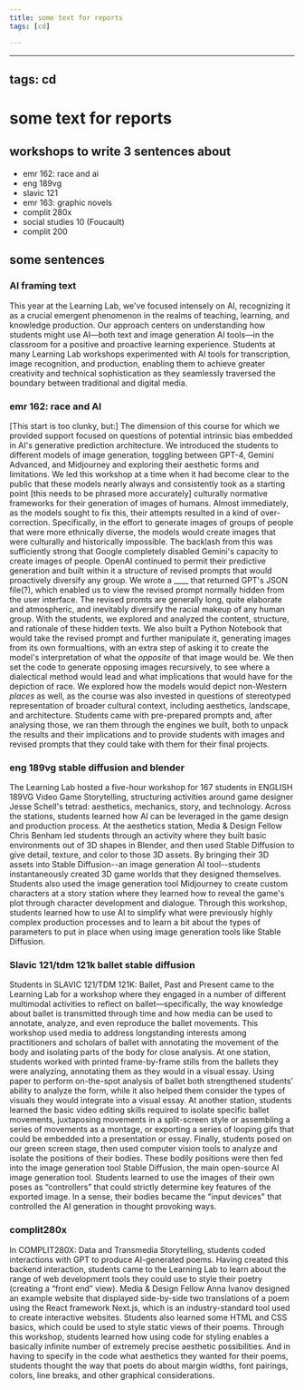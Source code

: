 ```yaml
---
title: some text for reports
tags: [cd]

---
```


---
tags: cd
---
# some text for reports

## workshops to write 3 sentences about
* emr 162: race and ai
* eng 189vg
* slavic 121
* emr 163: graphic novels
* complit 280x
* social studies 10 (Foucault)
* complit 200


## some sentences

### AI framing text
This year at the Learning Lab, we've focused intensely on AI, recognizing it as a crucial emergent phenomenon in the realms of teaching, learning, and knowledge production. Our approach centers on understanding how students might use AI—both text and image generation AI tools—in the classroom for a positive and proactive learning experience. Students at many Learning Lab workshops experimented with AI tools for transcription, image recognition, and production, enabling them to achieve greater creativity and technical sophistication as they seamlessly traversed the boundary between traditional and digital media.

### emr 162: race and AI

[This start is too clunky, but:] The dimension of this course for which we provided support focused on questions of potential intrinsic bias embedded in AI's generative prediction architecture. We introduced the students to different models of image generation, toggling between GPT-4, Gemini Advanced, and Midjourney and exploring their aesthetic forms and limitations. We led this workshop at a time when it had become clear to the public that these models nearly always and consistently took as a starting point [this needs to be phrased more accurately] culturally normative frameworks for their generation of images of humans. Almost immediately, as the models sought to fix this, their attempts resulted in a kind of over-correction. Specifically, in the effort to generate images of groups of people that were more ethnically diverse, the models would create images that were culturally and historically impossible. The backlash from this was sufficiently strong that Google completely disabled Gemini's capacity to create images of people. OpenAI continued to permit their predictive generation and built within it a structure of revised prompts that would proactively diversify any group. We wrote a ____ that returned GPT's JSON file(?), which enabled us to view the revised prompt normally hidden from the user interface. The revised promts are generally long, quite elaborate and atmospheric, and inevitably diversify the racial makeup of any human group. With the students, we explored and analyzed the content, structure, and rationale of these hidden texts. We also built a Python Notebook that would take the revised prompt and further manipulate it, generating images from its own formualtions, with an extra step of asking it to create the model's interpretation of what the *opposite* of that image would be. We then set the code to generate opposing images recursively, to see where a dialectical method would lead and what implications that would have for the depiction of race. We explored how the models would depict non-Western *places* as well, as the course was also invested in questions of stereotyped representation of broader cultural context, including aesthetics, landscape, and architecture. Students came with pre-prepared prompts and, after analysing those, we ran them through the engines we built, both to unpack the results and their implications and to provide students with images and revised prompts that they could take with them for their final projects.                    


### eng 189vg stable diffusion and blender
The Learning Lab hosted a five-hour workshop for 167 students in ENGLISH 189VG Video Game Storytelling, structuring activities around game designer Jesse Schell's tetrad: aesthetics, mechanics, story, and technology. Across the stations, students learned how AI can be leveraged in the game design and production process. At the aesthetics station, Media & Design Fellow Chris Benham led students through an activity where they built basic environments out of 3D shapes in Blender, and then used Stable Diffusion to give detail, texture, and color to those 3D assets. By bringing their 3D assets into Stable Diffusion--an image generation AI tool--students instantaneously created 3D game worlds that they designed themselves. Students also used the image generation tool Midjourney to create custom characters at a story station where they learned how to reveal the game's plot through character development and dialogue. Through this workshop, students learned how to use AI to simplify what were previously highly complex production processes and to learn a bit about the types of parameters to put in place when using image generation tools like Stable Diffusion.

### Slavic 121/tdm 121k ballet stable diffusion
Students in SLAVIC 121/TDM 121K: Ballet, Past and Present came to the Learning Lab for a workshop where they engaged in a number of different multimodal activities to reflect on ballet—specifically, the way knowledge about ballet is transmitted through time and how media can be used to annotate, analyze, and even reproduce the ballet movements. This workshop used media to address longstanding interests among practitioners and scholars of ballet with annotating the movement of the body and isolating parts of the body for close analysis. At one station, students worked with printed frame-by-frame stills from the ballets they were analyzing, annotating them as they would in a visual essay. Using paper to perform on-the-spot analysis of ballet both strengthened students’ ability to analyze the form, while it also helped them consider the types of visuals they would integrate into a visual essay. At another station, students learned the basic video editing skills required to isolate specific ballet movements, juxtaposing movements in a split-screen style or assembling a series of movements as a montage, or exporting a series of looping gifs that could be embedded into a presentation or essay. Finally, students posed on our green screen stage, then used computer vision tools to analyze and isolate the positions of their bodies. These bodily positions were then fed into the image generation tool Stable Diffusion, the main open-source AI image generation tool. Students learned to use the images of their own poses as “controllers” that could strictly determine key features of the exported image. In a sense, their bodies became the "input devices" that controlled the AI generation in thought provoking ways.


### complit280x
In COMPLIT280X: Data and Transmedia Storytelling, students coded interactions with GPT to produce AI-generated poems. Having created this backend interaction, students came to the Learning Lab to learn about the range of web development tools they could use to style their poetry (creating a “front end” view). Media & Design Fellow Anna Ivanov designed an example website that displayed side-by-side two translations of a poem using the React framework Next.js, which is an industry-standard tool used to create interactive websites. Students also learned some HTML and CSS basics, which could be used to style static views of their poems. Through this workshop, students learned how using code for styling enables a basically infinite number of extremely precise aesthetic possibilities. And in having to specify in the code what aesthetics they wanted for their poems, students thought the way that poets do about margin widths, font pairings, colors, line breaks, and other graphical considerations.